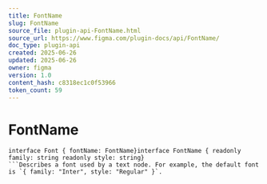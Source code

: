 ```yaml
---
title: FontName
slug: FontName
source_file: plugin-api-FontName.html
source_url: https://www.figma.com/plugin-docs/api/FontName/
doc_type: plugin-api
created: 2025-06-26
updated: 2025-06-26
owner: figma
version: 1.0
content_hash: c8318ec1c0f53966
token_count: 59
---
```

# FontName

```
interface Font { fontName: FontName}interface FontName { readonly family: string readonly style: string}
```Describes a font used by a text node. For example, the default font is `{ family: "Inter", style: "Regular" }`.